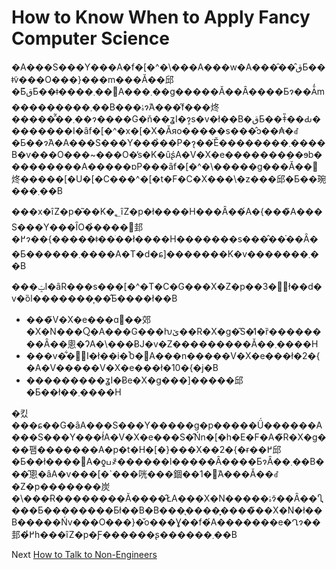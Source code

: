 # How to Know When to Apply Fancy Computer Science
[//]: # (Version:1.0.0)
�A���S���Y���A�f�[�^�\���A���w�A���̑��̂قƂ��ǂ̃v���O���}���m���Ă��邱�Ƃ͂قƂ��ǂ����܂��񂪁A���܂��g�����Ă��Ȃ����Ƃɂ��Ă̒m���������܂��B���ۂɂ́A���̑f���炵�����̂͂��܂��ɂ����G�ň��ʓI�ɂ͕s�v�ł��B�قƂ��ǂ̎��Ԃ��������I�ȃf�[�^�x�[�X�Ăяo�����s���̂ɔ��₳�ꂽ�Ƃ��ɂ́A�A���S���Y���̉��P�ɂ͉��̈Ӗ��������܂����B�v���O���~���O�̕s�K�ȗʂ́A�V�X�e�������݂��ɘb���������A�����ɒP���ȃf�[�^�\�����g���Ă��΂炵�����[�U�[�C���^�[�t�F�C�X���\�z���邱�Ƃ��琬���܂��B

���x�ȋZ�p�͂��K�؂ȋZ�p�ł����H���Ȃ��́A�{���̃A���S���Y���ȊO�̉����𓾂邽�߂ɂ��{�����ǂ��ׂ��ł����H�������s���̂��֗��Ȃ��Ƃ������܂����A�T�d�ɕ]�������K�v�������܂��B

���ݓI�ȃR���s���[�^�T�C�G���X�Z�p��3�̍ł��d�v�ȍl�������͎��̂Ƃ����ł��B

- ���̃V�X�e���ɑ΂��郊�X�N���Ⴍ�A���G���ƕێ��R�X�g�̑S�̓I�ȑ��������Ȃ��悤�ɁA�\���ɃJ�v�Z���������Ă��܂����H
- ���v�͋��ٓI�ł��i�Ⴆ�΁A���n�����V�X�e���ł�2�{�A�V�����V�X�e���ł�10�{�j�B
- ���������ʓI�Ƀe�X�g���]�����邱�Ƃ��ł��܂����H

�킸���ɕ��G�ȃA���S���Y�����g�p�����Ǘ������A���S���Y���ł́A�V�X�e���S�̂Ńn�[�h�E�F�A�̃R�X�g���팸�������A�p�t�H�[�}���X��2�{�ɍ��߂邱�Ƃ��ł����΁A�ƍߎ҂͂������l�����Ȃ����ƂɂȂ��܂��B���̂悤�ȃA�v���[�`���咣���錮��1�́A���Ă��ꂽ�Z�p�������炭�\���Ɍ��������Ă����̂ŁA���X�N�����ۂɂ͂��Ȃ��Ⴂ���Ƃ��������Ƃł��B�B���̖����͓����̃��X�N�ł��B�����Ńv���O���}�̌o���Ɣ��f�́A�������e�Ղɂ��邽�߂̔h���ȋZ�p�Ƒ������ʂ������܂��B

Next [How to Talk to Non-Engineers](08-How-to-Talk-to-Non-Engineers.md)